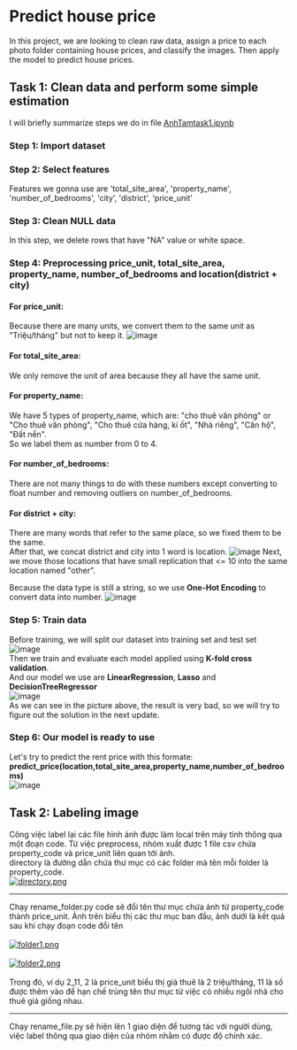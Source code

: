 # Predict house price
In this project, we are looking to clean raw data, assign a price to each photo folder containing house prices, and classify the images. Then apply the model to predict house prices.

## Task 1: Clean data and perform some simple estimation
I will briefly summarize steps we do in file [AnhTamtask1.ipynb](https://github.com/manhhungking/Predict-house-price/blob/main/Task%201%20_%20Clean%20data%20%2B%20apply%20model/AnhTamtask1.ipynb)
### Step 1: Import dataset
### Step 2: Select features
Features we gonna use are 'total_site_area', 'property_name', 'number_of_bedrooms', 'city', 'district', 'price_unit'
### Step 3: Clean NULL data
In this step, we delete rows that have "NA" value or white space.
### Step 4: Preprocessing price_unit, total_site_area, property_name, number_of_bedrooms and location(district + city)
#### For price_unit:
Because there are many units, we convert them to the same unit as "Triệu/tháng" but not to keep it.
![image](https://user-images.githubusercontent.com/67094879/140049461-4a21f74d-e8fc-4a10-9ec3-1ade9d24c77a.png)
#### For total_site_area:
We only remove the unit of area because they all have the same unit. 
#### For property_name:
We have 5 types of property_name, which are: "cho thuê văn phòng" or "Cho thuê văn phòng", "Cho thuê cửa hàng, ki ốt", "Nhà riêng", "Căn hộ", "Đất nền". <br/>
So we label them as number from 0 to 4.
#### For number_of_bedrooms:
There are not many things to do with these numbers except converting to float number and removing outliers on number_of_bedrooms.

#### For district + city:
There are many words that refer to the same place, so we fixed them to be the same.<br/>
After that, we concat district and city into 1 word is location. 
![image](https://user-images.githubusercontent.com/67094879/140051674-f4ff6334-1d4d-4865-884b-4f3e5d23b617.png)
Next, we move those locations that have small replication that <= 10 into the same location named "other".

Because the data type is still a string, so we use **One-Hot Encoding** to convert data into number.
![image](https://user-images.githubusercontent.com/67094879/140052372-c732c148-e7fb-4cbf-9e5e-b86d30a05dc2.png)
### Step 5: Train data
Before training, we will split our dataset into training set and test set<br/>
![image](https://user-images.githubusercontent.com/67094879/140052525-5faaf928-5452-4b62-9dae-ab662b40dd3a.png)<br/>
Then we train and evaluate each model applied using **K-fold cross validation**.<br/>
And our model we use are **LinearRegression**, **Lasso** and **DecisionTreeRegressor**<br/>
![image](https://user-images.githubusercontent.com/67094879/140053156-f428a0be-8081-4f93-9bf8-cc18ff32009f.png)
<br/>
As we can see in the picture above, the result is very bad, so we will try to figure out the solution in the next update.

### Step 6: Our model is ready to use
Let's try to predict the rent price with this formate: **predict_price(location,total_site_area,property_name,number_of_bedrooms)**<br/>
![image](https://user-images.githubusercontent.com/67094879/140053470-c5e139c9-edf2-4b90-8e1c-bc9f3a934322.png)


## Task 2: Labeling image
Công việc label lại các file hình ảnh được làm local trên máy tính thông qua một đoạn code. Từ việc preprocess, nhóm xuất được 1 file csv chứa property_code và price_unit liên quan tới ảnh. <br/>
directory là đường dẫn chứa thư mục có các folder mà tên mỗi folder là property_code.<br/>
[![directory.png](https://i.postimg.cc/5NxPrz01/directory.png)](https://postimg.cc/BtVcLXHw)<br/><hr>
Chạy rename_folder.py code sẽ đổi tên thư mục chứa ảnh từ property_code thành price_unit. Ảnh trên biểu thị các thư mục ban đầu, ảnh dưới là kết quả sau khi chạy đoạn code đổi tên<br/><br/>
[![folder1.png](https://i.postimg.cc/tJ1h09L3/folder1.png)](https://postimg.cc/MfScVJZH)<br/><br/>
[![folder2.png](https://i.postimg.cc/tTJ6PXRK/folder2.png)](https://postimg.cc/vgRDwwVh)<br/><br/>
Trong đó, ví dụ 2_11, 2 là price_unit biểu thị giá thuê là 2 triệu/tháng, 11 là số được thêm vào để hạn chế trùng tên thư mục từ việc có nhiều ngôi nhà cho thuê giá giống nhau.<br/>
<hr>
Chạy rename_file.py sẽ hiện lên 1 giao diện để tương tác với người dùng, việc label thông qua giao diện của nhóm nhằm có được độ chính xác.<br>
<br>
